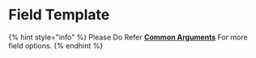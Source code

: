 # Field Template



{% hint style="info" %}
Please Do Refer [**Common Arguments**](https://wponion.gitbook.io/docs/fields) For more field options.
{% endhint %}



